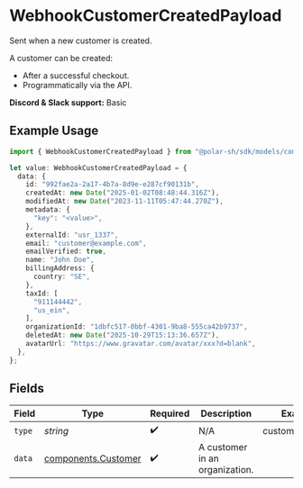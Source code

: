 # WebhookCustomerCreatedPayload

Sent when a new customer is created.

A customer can be created:

* After a successful checkout.
* Programmatically via the API.

**Discord & Slack support:** Basic

## Example Usage

```typescript
import { WebhookCustomerCreatedPayload } from "@polar-sh/sdk/models/components/webhookcustomercreatedpayload.js";

let value: WebhookCustomerCreatedPayload = {
  data: {
    id: "992fae2a-2a17-4b7a-8d9e-e287cf90131b",
    createdAt: new Date("2025-01-02T08:48:44.316Z"),
    modifiedAt: new Date("2023-11-11T05:47:44.270Z"),
    metadata: {
      "key": "<value>",
    },
    externalId: "usr_1337",
    email: "customer@example.com",
    emailVerified: true,
    name: "John Doe",
    billingAddress: {
      country: "SE",
    },
    taxId: [
      "911144442",
      "us_ein",
    ],
    organizationId: "1dbfc517-0bbf-4301-9ba8-555ca42b9737",
    deletedAt: new Date("2025-10-29T15:13:36.657Z"),
    avatarUrl: "https://www.gravatar.com/avatar/xxx?d=blank",
  },
};
```

## Fields

| Field                                                      | Type                                                       | Required                                                   | Description                                                | Example                                                    |
| ---------------------------------------------------------- | ---------------------------------------------------------- | ---------------------------------------------------------- | ---------------------------------------------------------- | ---------------------------------------------------------- |
| `type`                                                     | *string*                                                   | :heavy_check_mark:                                         | N/A                                                        | customer.created                                           |
| `data`                                                     | [components.Customer](../../models/components/customer.md) | :heavy_check_mark:                                         | A customer in an organization.                             |                                                            |
